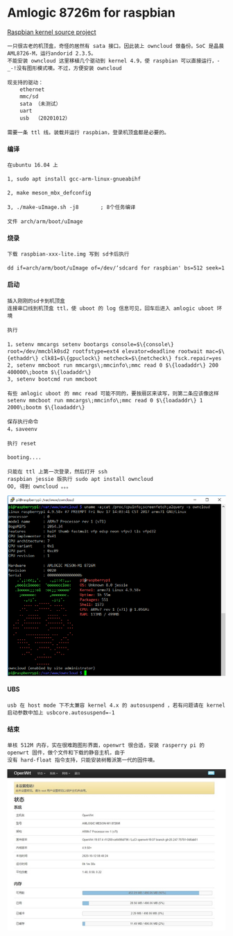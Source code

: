 Amlogic 8726m for raspbian
==========================

[Raspbian kernel source project][link]

[link]: https://github.com/raspberrypi/linux

    一只很古老的机顶盒，奇怪的居然有 sata 接口。因此装上 owncloud 做备份。SoC 是晶晨AML8726-M，运行andorid 2.3.5。
    不能安装 owncloud 这里移植几个驱动到 kernel 4.9，使 raspbian 可以直接运行，-_-!没有图形模式噢。不过，方便安装 owncloud

    现支持的驱动：
        ethernet
        mmc/sd
        sata （未测试）
        uart
        usb  （20201012）

    需要一条 ttl 线。装载并运行 raspbian，登录机顶盒都是必要的。

#### 编译

    在ubuntu 16.04 上

    1, sudo apt install gcc-arm-linux-gnueabihf

    2, make meson_mbx_defconfig

    3, ./make-uImage.sh -j8       ; 8个任务编译

    文件 arch/arm/boot/uImage 

#### 烧录

    下载 raspbian-xxx-lite.img 写到 sd卡后执行

    dd if=arch/arm/boot/uImage of=/dev/‘sdcard for raspbian' bs=512 seek=1

#### 启动

    插入刚刚的sd卡到机顶盒
    连接串口线到机顶盒 ttl，使 uboot 的 log 信息可见，回车后进入 amlogic uboot 环境

    执行

    1，setenv mmcargs setenv bootargs console=$\{console\} root=/dev/mmcblk0sd2 rootfstype=ext4 elevator=deadline rootwait mac=$\{ethaddr\} clk81=$\{gpuclock\} netcheck=$\{netcheck\} fsck.repair=yes
    2, setenv mmcboot run mmcargs\;mmcinfo\;mmc read 0 $\{loadaddr\} 200 400000\;bootm $\{loadaddr\}
    3, setenv bootcmd run mmcboot

    有些 amlogic uboot 的 mmc read 可能不同的，要按扇区来读写，则第二条应该像这样
    setenv mmcboot run mmcargs\;mmcinfo\;mmc read 0 $\{loadaddr\} 1 2000\;bootm $\{loadaddr\}

    保存执行命令
    4，saveenv

    执行 reset

    booting....

    只能在 ttl 上第一次登录，然后打开 ssh
    raspbian jessie 版执行 sudo apt install owncloud
    OO, 得到 owncloud 。。。


![raspbian](./screen.png)

#### UBS

	usb 在 host mode 下不太兼容 kernel 4.x 的 autosuspend ，若有问题请在 kernel 启动参数中加上 usbcore.autosuspend=-1 
	

#### 结束

    单核 512M 内存，实在很难跑图形界面，openwrt 很合适，安装 rasperry pi 的 openwrt 固件，做个文件和下载的静音主机，由于
    没有 hard-float 指令支持，只能安装树莓派第一代的固件噢。

![openwrt](./openwrt.jpg)
